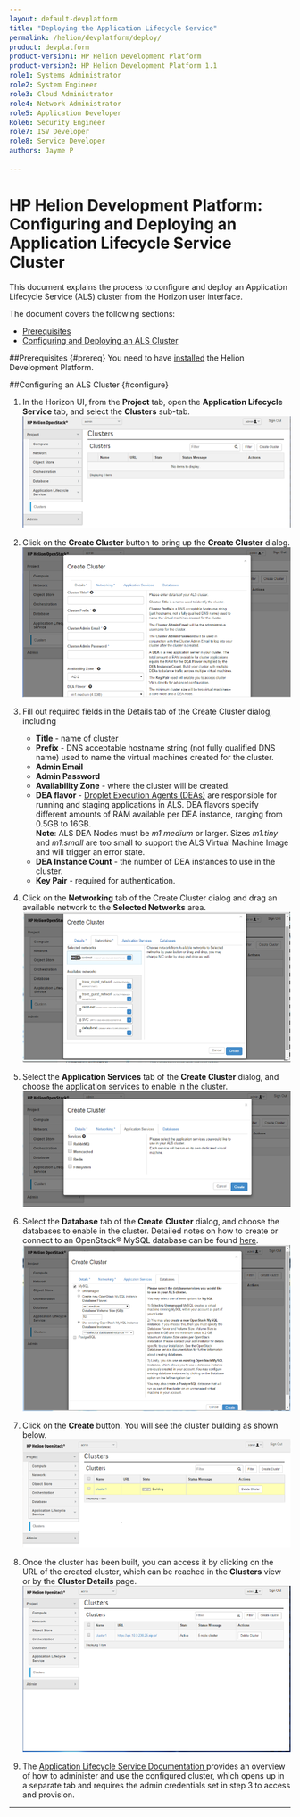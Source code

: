 ```yaml
---
layout: default-devplatform
title: "Deploying the Application Lifecycle Service"
permalink: /helion/devplatform/deploy/
product: devplatform
product-version1: HP Helion Development Platform
product-version2: HP Helion Development Platform 1.1
role1: Systems Administrator 
role2: System Engineer
role3: Cloud Administrator
role4: Network Administrator
role5: Application Developer
Role6: Security Engineer
role7: ISV Developer 
role8: Service Developer
authors: Jayme P

---
```

<!--PUBLISHED-->
# HP Helion Development Platform: Configuring and Deploying an Application Lifecycle Service Cluster
This document explains the process to configure and deploy an Application Lifecycle Service (ALS) cluster from the Horizon user interface.

The document covers the following sections:

- [Prerequisites](#prereq)
- [Configuring and Deploying  an ALS Cluster](#configure)

##Prerequisites {#prereq}
You need to have [installed](/helion/devplatform/install/) the Helion Development Platform.

##Configuring an ALS Cluster {#configure}
1.	In the Horizon UI, from the **Project** tab, open the **Application Lifecycle Service** tab, and select the **Clusters** sub-tab.<br><img src="media/ALSConfig1.png"/>
 
2.	Click on the **Create Cluster** button to bring up the **Create Cluster** dialog.<br><img src="media/ALSConfig2.png"/>
 
3.	Fill out required fields in the Details tab of the Create Cluster dialog, including
	- **Title** - name of cluster
	- **Prefix** - DNS acceptable hostname string (not fully qualified DNS name) used to name the virtual machines created for the cluster.
	- **Admin Email**
	- **Admin Password**
	- **Availability Zone** - where the cluster will be created.
	- **DEA flavor** - [Droplet Execution Agents (DEAs)](http://docs.cloudfoundry.org/concepts/architecture/execution-agent.html) are responsible for running and staging applications in ALS. DEA flavors specify different amounts of RAM available per DEA instance, ranging from 0.5GB to 16GB. <br>**Note**: ALS DEA Nodes must be *m1.medium* or larger. Sizes *m1.tiny* and *m1.small* are too small to support the ALS Virtual Machine Image and will trigger an error state.
	- **DEA Instance Count** - the number of DEA instances to use in the cluster.
	- **Key Pair** - required for authentication.

4.	Click on the **Networking** tab of the Create Cluster dialog and drag an available network to the **Selected Networks** area.<br><img src="media/ALSConfig3.png"/>

5.	Select the **Application Services** tab of the **Create Cluster** dialog, and choose the application services to enable in the cluster.<br><img src="media/ALSConfig4.png"/>

6.	Select the **Database** tab of the **Create** **Cluster** dialog, and choose the databases to enable in the cluster. Detailed notes on how to create or connect to an OpenStack&reg; MySQL database can be found [here](/helion/devplatform/connectdatabase/). <br><img src="media/ALSConfig5.png"/>
 
7.	Click on the **Create** button. You will see the cluster building as shown below.<br><img src="media/ALSConfig6.png"/>
 
8.	Once the cluster has been built, you can access it by clicking on the URL of the created cluster, which can be reached in the **Clusters** view or by the **Cluster Details** page. <br><img src="media/ALSConfig7.png"/>
 
1. The [Application Lifecycle Service Documentation ](/helion/devplatform/1.1/als/) provides an overview of how to administer and use the configured cluster, which opens up in a separate tab and requires the admin credentials set in step 3 to access and provision.

----

